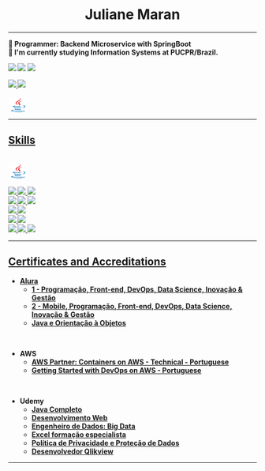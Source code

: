 <h1 align="center"><b> Juliane Maran <b></h1>  

<hr>

:office: Programmer: Backend Microservice with SpringBoot   
:school: I'm currently studying Information Systems at PUCPR/Brazil.   
    
[![](https://img.shields.io/badge/Gmail-D14836?style=for-the-badge&logo=gmail&logoColor=white)](julianemaran@gamil.com)
[![](https://img.shields.io/badge/LinkedIn-0077B5?style=for-the-badge&logo=linkedin&logoColor=white)](https://www.linkedin.com/in/juliane-maran-168b73133)
[![](https://img.shields.io/badge/GitHub-100000?style=for-the-badge&logo=github&logoColor=white)](https://github.com/JulianeMaran32)
    
<div style="display: inline-block">
  <a href="https://github.com/JulianeMaran32">
  <img height="170em" src="https://github-readme-stats.vercel.app/api?username=JulianeMaran32&count_private=true&show_icons=true&theme=radical")>
  <img height="170em" src="https://github-readme-stats.vercel.app/api/top-langs/?username=JulianeMaran32&langs_count=7&theme=dracula"/> 
</div>
 <div style="display: inline_block"> <br>
   <img align="center" height="30" width="40" src="https://raw.githubusercontent.com/devicons/devicon/master/icons/java/java-original.svg">
</div>

<hr>

<h2>Skills</h2> 
    
<div style="display: inline_block"> <br>
    <img align="center" height="30" width="40" src="https://raw.githubusercontent.com/devicons/devicon/master/icons/java/java-original.svg"> <br> <br>
    <img src="https://img.shields.io/badge/Node.js-43853D?style=for-the-badge&logo=node.js&logoColor=white" /> 
    <img src="https://img.shields.io/badge/Python-14354C?style=for-the-badge&logo=python&logoColor=white" />      
    <img src="https://img.shields.io/badge/JavaScript-F7DF1E?style=for-the-badge&logo=javascript&logoColor=black" /> <br> 
    <img src="https://img.shields.io/badge/TypeScript-007ACC?style=for-the-badge&logo=typescript&logoColor=white" /> 
    <img src="https://img.shields.io/badge/HTML5-E34F26?style=for-the-badge&logo=html5&logoColor=white" />   
    <img src="https://img.shields.io/badge/CSS3-1572B6?style=for-the-badge&logo=css3&logoColor=white" /> <br> 
    <img src="https://img.shields.io/badge/Spring-6DB33F?style=for-the-badge&logo=spring&logoColor=white" />  
    <img src="https://img.shields.io/badge/Angular-DD0031?style=for-the-badge&logo=angular&logoColor=white" /> <br> 
    <img src="https://img.shields.io/badge/MySQL-00000F?style=for-the-badge&logo=mysql&logoColor=white" />  
    <img src="https://img.shields.io/badge/MongoDB-4EA94B?style=for-the-badge&logo=mongodb&logoColor=white" /> <br> 
    <img src="https://img.shields.io/badge/Docker-2496ED?style=for-the-badge&logo=docker&logoColor=white" />   
    <img src="https://img.shields.io/badge/Kubernetes-326DE6?style=for-the-badge&logo=kubernetes&logoColor=white" />  
    <img src="https://img.shields.io/badge/Git-E34F26?style=for-the-badge&logo=git&logoColor=white" />
</div>   

<hr>

<h2>Certificates and Accreditations</h2>

- Alura     
  - [1 - Programação, Front-end, DevOps, Data Science, Inovação & Gestão](./certificados/alura-certificado-de-conclusao-01.pdf)   
  - [2 - Mobile, Programação, Front-end, DevOps, Data Science, Inovação & Gestão](./certificados/alura-certificado-de-conclusao-02.pdf)  
  - [Java e Orientação à Objetos](./certificados/java-e-orientacao-a-objetos.pdf)  

<br>  

- AWS   
  - [AWS Partner: Containers on AWS - Technical - Portuguese](./certificados/AWS_Partner_Container_on_AWS.pdf)   
  - [Getting Started with DevOps on AWS - Portuguese](./certificados/Getting-started-with-DevOps-on-AWS-PT.pdf)  

<br>

- Udemy   
  - [Java Completo](./certificados/java-2022-completo.jpg)    
  - [Desenvolvimento Web](./certificados/desenvolvimento-web-completo.jpg)    
  - [Engenheiro de Dados: Big Data](./certificados/formacao-engenheiro-de-dados-domine-big-data.jpg)   
  - [Excel formação especialista](./certificados/excel-especialista.jpg)   
  - [Política de Privacidade e Proteção de Dados](./certificados/criando-uma-politica-de-privacidade-e-protecao-de-dados.jpg)     
  - [Desenvolvedor Qlikview](./certificados/desenvolvedor-qlikview-do-zero.jpg) 


<hr>

 
    
    
